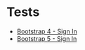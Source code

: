# Tests

- [Bootstrap 4 - Sign In](bootstrap4-sign-in/)
- [Bootstrap 5 - Sign In](bootstrap5-sign-in/)
